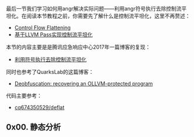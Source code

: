 最后一节我们学习如何用angr解决实际问题——利用angr符号执行去除控制流平坦化。在阅读本节教程之前，你需要先了解什么是控制流平坦化，这里不再赘述：

- [Control Flow Flattening](https://github.com/obfuscator-llvm/obfuscator/wiki/Control-Flow-Flattening)
- [基于LLVM Pass实现控制流平坦化 ](https://bbs.pediy.com/thread-266082.htm)

本节的内容主要是是腾讯应急响应中心2017年一篇博客的复现：

- [利用符号执行去除控制流平坦化](https://security.tencent.com/index.php/blog/msg/112)

同时也参考了QuarksLab的这篇博客：

- [Deobfuscation: recovering an OLLVM-protected program](https://blog.quarkslab.com/deobfuscation-recovering-an-ollvm-protected-program.html)

代码主要参考：

- [cq674350529/deflat](https://github.com/cq674350529/deflat/blob/master/flat_control_flow/deflat.py)

## 0x00. 静态分析


